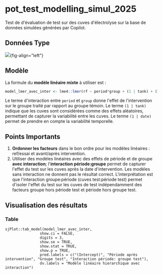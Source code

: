 # pot_test_modelling_simul_2025

Test de d'évaluation de test sur des cuves d'électrolyse sur la base de données simulées
générées par Copilot.

## Données Type

![](simulation_modèles_eval_effets_files/figure-html/visualisation_data_with_variability-1.png){fig-align="left"}

## Modèle

La formule du **modèle linéaire mixte** à utiliser est :

``` r
model_lmer_avec_inter <- lme4::lmer(rf ~ period*group + (1 | tank) + (1| date), data = data_model)
```

Le terme d'interaction entre `period` et `group` donne l'effet de l'intervention sur le
groupe traité par rapport au groupe témoin. Le terme `(1 | tank)` indique que les cuves
sont considérées comme des effets aléatoires, permettant de capturer la variabilité entre
les cuves. Le terme `(1 | date)` permet de prendre en compte la variabilité temporelle.

## Points Importants

1.  **Ordonner les facteurs** dans le bon ordre pour les modèles linéaires : ref/essai et
    avant/après intervention.
2.  Utiliser des modèles linéaires avec des effets de période et de groupe **avec
    interaction**; l'**interaction période:groupe** permet de capturer l'effet du test sur
    les cuves après la date d'intervention. Les modèles sans interaction ne donnent pas le
    résultat correct. L'interprétation est que l'interaction groupe:période (cuves
    test:période test) permet d'isoler l'effet du test sur les cuves de test
    indépendamment des facteurs groupe hors période test et période hors groupe test.

## Visualisation des résultats

### Table

```{R}
sjPlot::tab_model(model_lmer_avec_inter, 
                show.ci = FALSE, 
                digits = 3,
                show.se = TRUE, 
                show.stat = TRUE, 
                show.p = TRUE,
                pred.labels = c("(Intercept)", "Période après intervention", "Groupe test", "Interaction période: groupe test"),
                dv.labels = "Modèle linéaire hierarchique avec interaction")
```

```{R}

```